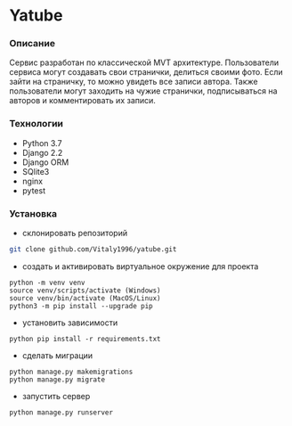 # Yatube
### Описание
Сервис разработан по классической MVT архитектуре. Пользователи сервиса могут создавать свои странички, делиться своими фото. Если зайти на страничку, то можно увидеть все записи автора. Также пользователи могут заходить на чужие странички, подписываться на авторов и комментировать их записи.

### Технологии
- Python 3.7
- Django 2.2
- Django ORM
- SQlite3
- nginx
- pytest

### Установка
- склонировать репозиторий

```sh
git clone github.com/Vitaly1996/yatube.git
```
- создать и активировать виртуальное окружение для проекта

```commandline
python -m venv venv
source venv/scripts/activate (Windows)    
source venv/bin/activate (MacOS/Linux)
python3 -m pip install --upgrade pip
```
- установить зависимости

```commandline
python pip install -r requirements.txt
```
- сделать миграции
```commandline
python manage.py makemigrations
python manage.py migrate
```

- запустить сервер
```commandline
python manage.py runserver
```
